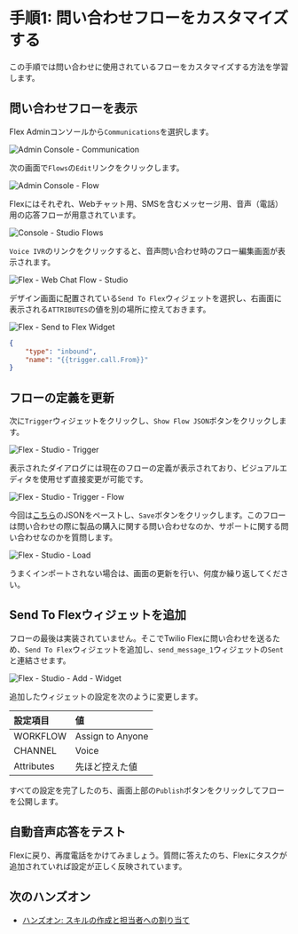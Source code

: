 #  手順1: 問い合わせフローをカスタマイズする

この手順では問い合わせに使用されているフローをカスタマイズする方法を学習します。

## 問い合わせフローを表示

Flex Adminコンソールから`Communications`を選択します。

![Admin Console - Communication](../assets/01-Flex-Admin-Communications.png)

次の画面で`Flows`の`Edit`リンクをクリックします。

![Admin Console - Flow](../assets/02-Flex-Admin-Communications-Flows.png)

Flexにはそれぞれ、Webチャット用、SMSを含むメッセージ用、音声（電話）用の応答フローが用意されています。

![Console - Studio Flows](../assets/02-Console-Studio-Flows.png)

`Voice IVR`のリンクをクリックすると、音声問い合わせ時のフロー編集画面が表示されます。

![Flex - Web Chat Flow - Studio](../assets/02-Voice-Studio-Flow.png)

デザイン画面に配置されている`Send To Flex`ウィジェットを選択し、右画面に表示される`ATTRIBUTES`の値を別の場所に控えておきます。

![Flex - Send to Flex Widget](../assets/02-Send-to-Flex-attributes.png)

```json
{ 
    "type": "inbound", 
    "name": "{{trigger.call.From}}" 
}
```

## フローの定義を更新

次に`Trigger`ウィジェットをクリックし、`Show Flow JSON`ボタンをクリックします。

![Flex - Studio - Trigger](../assets/02-Trigger-JSON.png)

表示されたダイアログには現在のフローの定義が表示されており、ビジュアルエディタを使用せず直接変更が可能です。

![Flex - Studio - Trigger - Flow](../assets/02-Trigger-JSON-Editor.png)

今回は[こちら](../samples/webchatflow.json)のJSONをペーストし、`Save`ボタンをクリックします。このフローは問い合わせの際に製品の購入に関する問い合わせなのか、サポートに関する問い合わせなのかを質問します。

![Flex - Studio - Load](../assets/02-Studio-Load-JSON.png)

うまくインポートされない場合は、画面の更新を行い、何度か繰り返してください。

## Send To Flexウィジェットを追加

フローの最後は実装されていません。そこでTwilio Flexに問い合わせを送るため、`Send To Flex`ウィジェットを追加し、`send_message_1`ウィジェットの`Sent`と連結させます。

![Flex - Studio - Add - Widget](../assets/02-Add-Send-to-Flex-Wdiget.png)

追加したウィジェットの設定を次のように変更します。

|設定項目|値|
|:----|:----|
|WORKFLOW| Assign to Anyone |
|CHANNEL| Voice|
|Attributes|先ほど控えた値|


すべての設定を完了したのち、画面上部の`Publish`ボタンをクリックしてフローを公開します。

## 自動音声応答をテスト

Flexに戻り、再度電話をかけてみましょう。質問に答えたのち、Flexにタスクが追加されていれば設定が正しく反映されています。

## 次のハンズオン

- [ハンズオン: スキルの作成と担当者への割り当て](../03-Create-and-Assign-Skills/00-Overview.md)